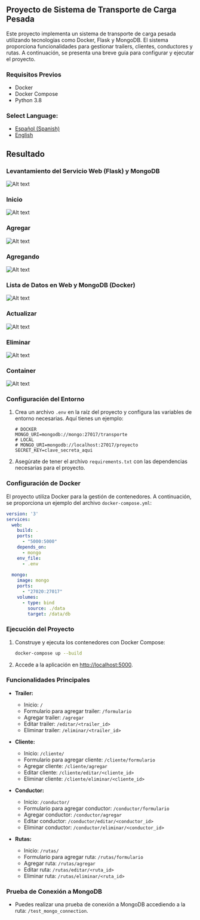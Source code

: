 ## Proyecto de Sistema de Transporte de Carga Pesada

Este proyecto implementa un sistema de transporte de carga pesada utilizando tecnologías como Docker, Flask y MongoDB. El sistema proporciona funcionalidades para gestionar trailers, clientes, conductores y rutas. A continuación, se presenta una breve guía para configurar y ejecutar el proyecto.

### Requisitos Previos
- Docker
- Docker Compose
- Python 3.8

### **Select Language:**
- [Español (Spanish)](README-es.md)
- [English](README.md)

## Resultado
### Levantamiento del Servicio Web (Flask) y MongoDB
![Alt text](docs/up.PNG) 
### Inicio
![Alt text](docs/index.PNG) 
### Agregar  
![Alt text](docs/eliminar.PNG)
### Agregando 
![Alt text](docs/create.PNG) 
### Lista de Datos en Web y MongoDB (Docker)
![Alt text](docs/add_docker.PNG) 
### Actualizar
![Alt text](docs/update.PNG) 
### Eliminar
![Alt text](docs/delete.PNG) 
### Container
![Alt text](docs/container.PNG) 

### Configuración del Entorno

1. Crea un archivo `.env` en la raíz del proyecto y configura las variables de entorno necesarias. Aquí tienes un ejemplo:

    ```env
    # DOCKER
    MONGO_URI=mongodb://mongo:27017/transporte
    # LOCAL
    # MONGO_URI=mongodb://localhost:27017/proyecto
    SECRET_KEY=clave_secreta_aqui
    ```

2. Asegúrate de tener el archivo `requirements.txt` con las dependencias necesarias para el proyecto.

### Configuración de Docker

El proyecto utiliza Docker para la gestión de contenedores. A continuación, se proporciona un ejemplo del archivo `docker-compose.yml`:

```yaml
version: '3'
services:
  web:
    build: .
    ports:
      - "5000:5000"
    depends_on:
      - mongo
    env_file:
      - .env
    
  mongo:
    image: mongo
    ports:
      - "27020:27017"
    volumes:
      - type: bind
        source: ./data
        target: /data/db
```

### Ejecución del Proyecto

1. Construye y ejecuta los contenedores con Docker Compose:

    ```bash
    docker-compose up --build
    ```

2. Accede a la aplicación en [http://localhost:5000](http://localhost:5000).

### Funcionalidades Principales

- **Trailer:**
  - Inicio: `/`
  - Formulario para agregar trailer: `/formulario`
  - Agregar trailer: `/agregar`
  - Editar trailer: `/editar/<trailer_id>`
  - Eliminar trailer: `/eliminar/<trailer_id>`

- **Cliente:**
  - Inicio: `/cliente/`
  - Formulario para agregar cliente: `/cliente/formulario`
  - Agregar cliente: `/cliente/agregar`
  - Editar cliente: `/cliente/editar/<cliente_id>`
  - Eliminar cliente: `/cliente/eliminar/<cliente_id>`

- **Conductor:**
  - Inicio: `/conductor/`
  - Formulario para agregar conductor: `/conductor/formulario`
  - Agregar conductor: `/conductor/agregar`
  - Editar conductor: `/conductor/editar/<conductor_id>`
  - Eliminar conductor: `/conductor/eliminar/<conductor_id>`

- **Rutas:**
  - Inicio: `/rutas/`
  - Formulario para agregar ruta: `/rutas/formulario`
  - Agregar ruta: `/rutas/agregar`
  - Editar ruta: `/rutas/editar/<ruta_id>`
  - Eliminar ruta: `/rutas/eliminar/<ruta_id>`

### Prueba de Conexión a MongoDB

- Puedes realizar una prueba de conexión a MongoDB accediendo a la ruta: `/test_mongo_connection`.
